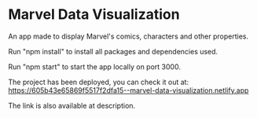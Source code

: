 # Marvel Data Visualization
An app made to display Marvel's comics, characters and other properties.

Run "npm install" to install all packages and dependencies used.

Run "npm start" to start the app locally on port 3000.

The project has been deployed, you can check it out at: https://605b43e65869f5517f2dfa15--marvel-data-visualization.netlify.app

The link is also available at description.
